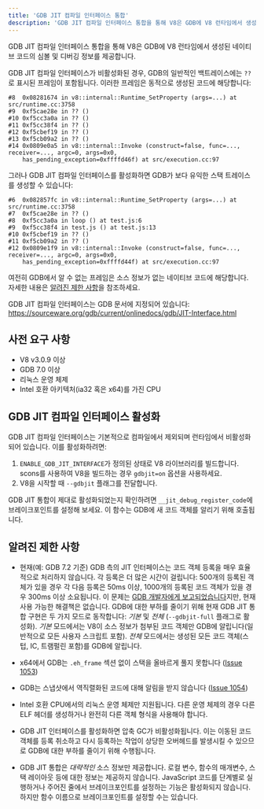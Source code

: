 ```yaml
---
title: 'GDB JIT 컴파일 인터페이스 통합'
description: 'GDB JIT 컴파일 인터페이스 통합을 통해 V8은 GDB에 V8 런타임에서 생성된 네이티브 코드의 심볼 및 디버깅 정보를 제공합니다.'
---
```

GDB JIT 컴파일 인터페이스 통합을 통해 V8은 GDB에 V8 런타임에서 생성된 네이티브 코드의 심볼 및 디버깅 정보를 제공합니다.

GDB JIT 컴파일 인터페이스가 비활성화된 경우, GDB의 일반적인 백트레이스에는 `??`로 표시된 프레임이 포함됩니다. 이러한 프레임은 동적으로 생성된 코드에 해당합니다:

```
#8  0x08281674 in v8::internal::Runtime_SetProperty (args=...) at src/runtime.cc:3758
#9  0xf5cae28e in ?? ()
#10 0xf5cc3a0a in ?? ()
#11 0xf5cc38f4 in ?? ()
#12 0xf5cbef19 in ?? ()
#13 0xf5cb09a2 in ?? ()
#14 0x0809e0a5 in v8::internal::Invoke (construct=false, func=..., receiver=..., argc=0, args=0x0,
    has_pending_exception=0xffffd46f) at src/execution.cc:97
```

그러나 GDB JIT 컴파일 인터페이스를 활성화하면 GDB가 보다 유익한 스택 트레이스를 생성할 수 있습니다:

```
#6  0x082857fc in v8::internal::Runtime_SetProperty (args=...) at src/runtime.cc:3758
#7  0xf5cae28e in ?? ()
#8  0xf5cc3a0a in loop () at test.js:6
#9  0xf5cc38f4 in test.js () at test.js:13
#10 0xf5cbef19 in ?? ()
#11 0xf5cb09a2 in ?? ()
#12 0x0809e1f9 in v8::internal::Invoke (construct=false, func=..., receiver=..., argc=0, args=0x0,
    has_pending_exception=0xffffd44f) at src/execution.cc:97
```

여전히 GDB에서 알 수 없는 프레임은 소스 정보가 없는 네이티브 코드에 해당합니다. 자세한 내용은 [알려진 제한 사항](#known-limitations)을 참조하세요.

GDB JIT 컴파일 인터페이스는 GDB 문서에 지정되어 있습니다: https://sourceware.org/gdb/current/onlinedocs/gdb/JIT-Interface.html

## 사전 요구 사항

- V8 v3.0.9 이상
- GDB 7.0 이상
- 리눅스 운영 체제
- Intel 호환 아키텍처(ia32 혹은 x64)를 가진 CPU

## GDB JIT 컴파일 인터페이스 활성화

GDB JIT 컴파일 인터페이스는 기본적으로 컴파일에서 제외되며 런타임에서 비활성화되어 있습니다. 이를 활성화하려면:

1. `ENABLE_GDB_JIT_INTERFACE`가 정의된 상태로 V8 라이브러리를 빌드합니다. scons를 사용하여 V8을 빌드하는 경우 `gdbjit=on` 옵션을 사용하세요.
1. V8을 시작할 때 `--gdbjit` 플래그를 전달합니다.

GDB JIT 통합이 제대로 활성화되었는지 확인하려면 `__jit_debug_register_code`에 브레이크포인트를 설정해 보세요. 이 함수는 GDB에 새 코드 객체를 알리기 위해 호출됩니다.

## 알려진 제한 사항

- 현재(예: GDB 7.2 기준) GDB 측의 JIT 인터페이스는 코드 객체 등록을 매우 효율적으로 처리하지 않습니다. 각 등록은 더 많은 시간이 걸립니다: 500개의 등록된 객체가 있을 경우 각 다음 등록은 50ms 이상, 1000개의 등록된 코드 객체가 있을 경우 300ms 이상 소요됩니다. 이 문제는 [GDB 개발자에게 보고되었습니다](https://sourceware.org/ml/gdb/2011-01/msg00002.html)지만, 현재 사용 가능한 해결책은 없습니다. GDB에 대한 부하를 줄이기 위해 현재 GDB JIT 통합 구현은 두 가지 모드로 동작합니다: _기본_ 및 _전체_ (`--gdbjit-full` 플래그로 활성화). _기본_ 모드에서는 V8이 소스 정보가 첨부된 코드 객체만 GDB에 알립니다(일반적으로 모든 사용자 스크립트 포함). _전체_ 모드에서는 생성된 모든 코드 객체(스텁, IC, 트램펄린 포함)를 GDB에 알립니다.

- x64에서 GDB는 `.eh_frame` 섹션 없이 스택을 올바르게 풀지 못합니다 ([Issue 1053](https://bugs.chromium.org/p/v8/issues/detail?id=1053))

- GDB는 스냅샷에서 역직렬화된 코드에 대해 알림을 받지 않습니다 ([Issue 1054](https://bugs.chromium.org/p/v8/issues/detail?id=1054))

- Intel 호환 CPU에서의 리눅스 운영 체제만 지원됩니다. 다른 운영 체제의 경우 다른 ELF 헤더를 생성하거나 완전히 다른 객체 형식을 사용해야 합니다.

- GDB JIT 인터페이스를 활성화하면 압축 GC가 비활성화됩니다. 이는 이동된 코드 객체를 등록 취소하고 다시 등록하는 작업이 상당한 오버헤드를 발생시킬 수 있으므로 GDB에 대한 부하를 줄이기 위해 수행됩니다.

- GDB JIT 통합은 _대략적인_ 소스 정보만 제공합니다. 로컬 변수, 함수의 매개변수, 스택 레이아웃 등에 대한 정보는 제공하지 않습니다. JavaScript 코드를 단계별로 실행하거나 주어진 줄에서 브레이크포인트를 설정하는 기능은 활성화되지 않습니다. 하지만 함수 이름으로 브레이크포인트를 설정할 수는 있습니다.
